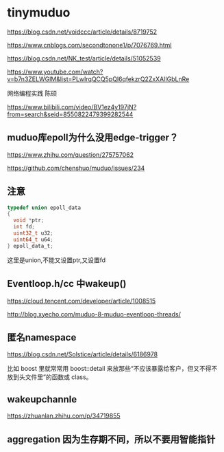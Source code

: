 # tinymuduo

https://blog.csdn.net/voidccc/article/details/8719752

https://www.cnblogs.com/secondtonone1/p/7076769.html

https://blog.csdn.net/NK_test/article/details/51052539

https://www.youtube.com/watch?v=b7n3ZELWGlM&list=PLwIrqQCQ5pQl6qfekzrQ2ZxXAlIGbLnRe

网络编程实践 陈硕

https://www.bilibili.com/video/BV1ez4y197jN?from=search&seid=8550822479399282544

## muduo库epoll为什么没用edge-trigger？

https://www.zhihu.com/question/275757062

https://github.com/chenshuo/muduo/issues/234

## 注意

```c 
typedef union epoll_data
{
  void *ptr;
  int fd;
  uint32_t u32;
  uint64_t u64;
} epoll_data_t;
```

这里是union,不能又设置ptr,又设置fd

## Eventloop.h/cc 中wakeup()

https://cloud.tencent.com/developer/article/1008515

http://blog.xyecho.com/muduo-8-muduo-eventloop-threads/

## 匿名namespace 

https://blog.csdn.net/Solstice/article/details/6186978

比如 boost 里就常常用 boost::detail 来放那些“不应该暴露给客户，但又不得不放到头文件里”的函数或 class。

## wakeupchannle 

https://zhuanlan.zhihu.com/p/34719855

## aggregation 因为生存期不同，所以不要用智能指针
